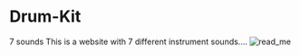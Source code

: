 # Drum-Kit
7 sounds 
This is a website with 7 different instrument sounds....
![read_me](https://github.com/user-attachments/assets/b4318d76-2d5f-4c31-a9c1-5fc2a458f1cb)
